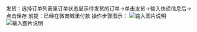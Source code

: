 发货：选择订单列表里订单状态显示待发货的订单→单击发货→输入快递信息后→点击保存
前提：已经在微商城里付款
操作步骤图示：
![输入图片说明](https://images.gitee.com/uploads/images/2021/0512/144944_8991c337_8867015.png "屏幕截图.png")
![输入图片说明](https://images.gitee.com/uploads/images/2021/0512/145111_77d383ac_8867015.png "屏幕截图.png")